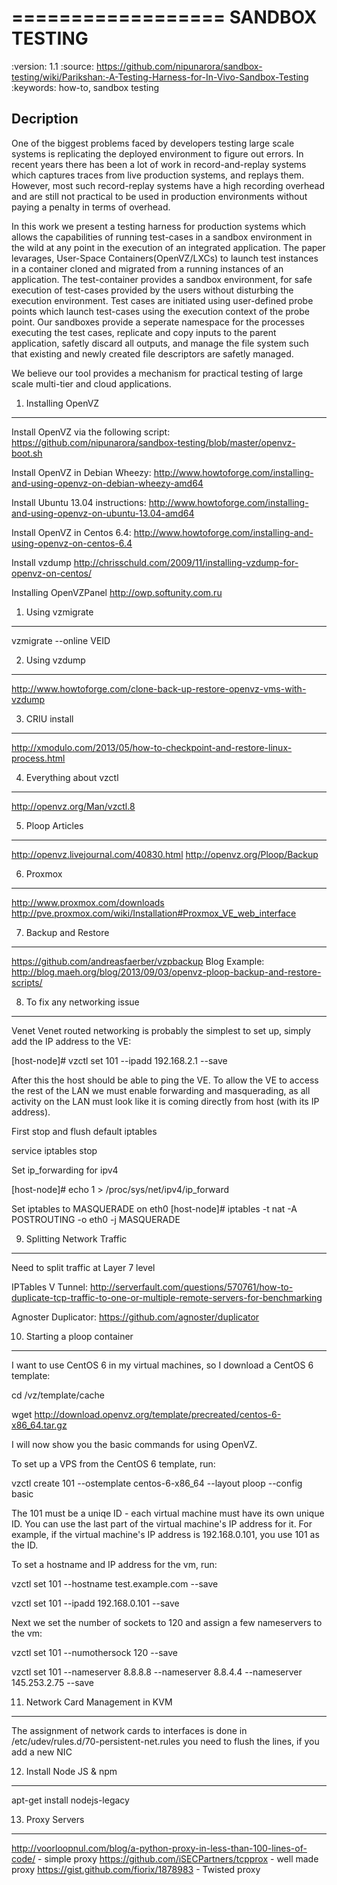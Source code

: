 ==================
SANDBOX TESTING
=================

:version: 1.1
:source: https://github.com/nipunarora/sandbox-testing/wiki/Parikshan:-A-Testing-Harness-for-In-Vivo-Sandbox-Testing
:keywords: how-to, sandbox testing

Decription
--------

One of the biggest problems faced by developers testing large scale systems is replicating the deployed environment to figure out errors.
In recent years there has been a lot of work in record-and-replay systems which captures traces from live production systems, and replays them.
However, most such record-replay systems have a high recording overhead and are still not practical to be used in production environments without paying a penalty in terms of overhead.

In this work we present a testing harness for production systems which allows the capabilities of running test-cases in a sandbox environment in the wild at any point in the execution of an integrated application. 
The paper levarages, User-Space Containers(OpenVZ/LXCs) to launch test instances in a container cloned and migrated from a running instances of an application. 
The test-container provides a sandbox environment, for safe execution of test-cases provided by the users without disturbing the execution environment. 
Test cases are initiated using user-defined probe points which launch test-cases using the execution context of the probe point. 
Our sandboxes provide a seperate namespace for the processes executing the test cases, replicate and copy inputs to the parent application, safetly discard all outputs, and manage the file system such that existing and newly created file descriptors are safetly managed.

We believe our tool provides a mechanism for practical testing of large scale multi-tier and cloud applications. 

1. Installing OpenVZ
---------------

Install OpenVZ via the following script: https://github.com/nipunarora/sandbox-testing/blob/master/openvz-boot.sh

Install OpenVZ in Debian Wheezy: http://www.howtoforge.com/installing-and-using-openvz-on-debian-wheezy-amd64

Install Ubuntu 13.04 instructions: http://www.howtoforge.com/installing-and-using-openvz-on-ubuntu-13.04-amd64

Install OpenVZ in Centos 6.4: http://www.howtoforge.com/installing-and-using-openvz-on-centos-6.4

Install vzdump http://chrisschuld.com/2009/11/installing-vzdump-for-openvz-on-centos/

Installing OpenVZPanel http://owp.softunity.com.ru

1. Using vzmigrate
---------------
 vzmigrate --online <host> VEID

2. Using vzdump
--------------
http://www.howtoforge.com/clone-back-up-restore-openvz-vms-with-vzdump

3. CRIU install
--------------
http://xmodulo.com/2013/05/how-to-checkpoint-and-restore-linux-process.html

4. Everything about vzctl
-----------------
http://openvz.org/Man/vzctl.8

5. Ploop Articles
-----------
http://openvz.livejournal.com/40830.html http://openvz.org/Ploop/Backup

6. Proxmox
-----------
http://www.proxmox.com/downloads http://pve.proxmox.com/wiki/Installation#Proxmox_VE_web_interface

7. Backup and Restore
------------
https://github.com/andreasfaerber/vzpbackup Blog Example: http://blog.maeh.org/blog/2013/09/03/openvz-ploop-backup-and-restore-scripts/

8. To fix any networking issue
--------------
Venet Venet routed networking is probably the simplest to set up, simply add the IP address to the VE:

[host-node]# vzctl set 101 --ipadd 192.168.2.1 --save

After this the host should be able to ping the VE. To allow the VE to access the rest of the LAN we must enable forwarding and masquerading, as all activity on the LAN must look like it is coming directly from host (with its IP address).

First stop and flush default iptables

service iptables stop

Set ip_forwarding for ipv4

[host-node]# echo 1 > /proc/sys/net/ipv4/ip_forward

Set iptables to MASQUERADE on eth0
[host-node]# iptables -t nat -A POSTROUTING -o eth0 -j MASQUERADE

9. Splitting Network Traffic
----------------
Need to split traffic at Layer 7 level

IPTables V Tunnel: http://serverfault.com/questions/570761/how-to-duplicate-tcp-traffic-to-one-or-multiple-remote-servers-for-benchmarking

Agnoster Duplicator: https://github.com/agnoster/duplicator

10. Starting a ploop container
---------------

I want to use CentOS 6 in my virtual machines, so I download a CentOS 6 template:

cd /vz/template/cache

wget http://download.openvz.org/template/precreated/centos-6-x86_64.tar.gz

I will now show you the basic commands for using OpenVZ.

To set up a VPS from the CentOS 6 template, run:

vzctl create 101 --ostemplate centos-6-x86_64 --layout ploop --config basic

The 101 must be a uniqe ID - each virtual machine must have its own unique ID. You can use the last part of the virtual machine's IP address for it. For example, if the virtual machine's IP address is 192.168.0.101, you use 101 as the ID.

To set a hostname and IP address for the vm, run:

vzctl set 101 --hostname test.example.com --save

vzctl set 101 --ipadd 192.168.0.101 --save

Next we set the number of sockets to 120 and assign a few nameservers to the vm:

vzctl set 101 --numothersock 120 --save

vzctl set 101 --nameserver 8.8.8.8 --nameserver 8.8.4.4 --nameserver 145.253.2.75 --save

11. Network Card Management in KVM
-------------

The assignment of network cards to interfaces is done in /etc/udev/rules.d/70-persistent-net.rules you need to flush the lines, if you add a new NIC

12. Install Node JS & npm
-------------
apt-get install nodejs-legacy


13. Proxy Servers
----------
http://voorloopnul.com/blog/a-python-proxy-in-less-than-100-lines-of-code/ - simple proxy https://github.com/iSECPartners/tcpprox - well made proxy https://gist.github.com/fiorix/1878983 - Twisted proxy
